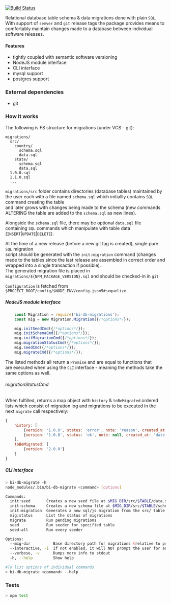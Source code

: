 [![Build Status](https://travis-ci.org/BohemiaInteractive/bi-db-migrations.svg?branch=master)](https://travis-ci.org/BohemiaInteractive/bi-db-migrations)  

Relational database table schema & data migrations done with plain `SQL`.  
With support of `semver` and `git` release tags the package provides means to
comfortably maintain changes made to a database between individual software releases.

#### Features

* tightly coupled with semantic software versioning
* NodeJS module interface
* CLI interface
* mysql support
* postgres support

### External dependencies

* git

### How it works

The following is FS structure for migrations (under VCS - git):
```
migrations/
  src/
    country/
      schema.sql
      data.sql
    state/
      schema.sql
      data.sql
  1.0.0.sql
  1.1.0.sql
  ...
```

`migrations/src` folder contains directories (database tables) maintained by the user each with a file 
named `schema.sql` which initiallly contains `SQL` command creating the table  
and later grows with changes being made to the schema (new commands ALTERING the table are added to the `schema.sql` as new lines).  

Alongside the `schema.sql` file, there may be optional `data.sql` file  
containing `SQL` commands which manipulate with table data (`INSERT`|`UPDATE`|`DELETE`).

At the time of a new release (before a new git tag is created), single pure `SQL` migration  
script should be generated with the `init:migration` command (changes made to the tables since the last release are assembled in correct order and wrapped into a single transaction if possible).  
The generated migration file is placed in `migrations/${NPM_PACKAGE_VERSION}.sql` and should be checked-in in `git`  

`Configuration` is fetched from `$PROJECT_ROOT/config/$NODE_ENV/config.json5#sequelize`


##### NodeJS module interface

```javascript
    const Migration = require('bi-db-migrations');
    const mig = new Migration.Migration({/*options*/});

    mig.initSeedCmd({/*options*/});
    mig.initSchemaCmd({/*options*/});
    mig.initMigrationCmd({/*options*/});
    mig.migrationStatusCmd({/*options*/});
    mig.seedCmd({/*options*/});
    mig.migrateCmd({/*options*/});
```

The listed methods all return a `Promise` and are equal to functions that  
are executed when using the `CLI` interface - meaning the methods take the same options as well.

###### migrationStatusCmd

When fulfilled, returns a map object with `history` & `toBeMigrated` ordered lists
which consist of migration log and migrations to be executed in the next `migrate` call respectively:  

```js
{
    history: [
        {version: '1.0.0', status: 'error', note: 'reason', created_at: 'date'},
        {version: '1.0.0', status: 'ok', note: null, created_at: 'date'},
    ],
    toBeMigrated: [
        {version: '2.0.0'}
    ]
}
```


##### CLI interface

```bash
> bi-db-migrate -h
node_modules/.bin/bi-db-migrate <command> [options]

Commands:
  init:seed       Creates a new seed file at $MIG_DIR/src/$TABLE/data.sql and opens it with $EDITOR
  init:schema     Creates a new schema file at $MIG_DIR/src/$TABLE/schema.sql and opens it with $EDITOR
  init:migration  Generates a new sql/js migration from the src/ table files                                     [aliases: init:mig]
  mig:status      List the status of migrations                                                                  [aliases: migration:status]
  migrate         Run pending migrations
  seed            Run seeder for specified table
  seed:all        Run every seeder

Options:
  --mig-dir          Base directory path for migrations (relative to project root dir)                           [string] [default: "migrations"]
  --interactive, -i  if not enabled, it will NOT prompt the user for anything.                                   [boolean] [default: false]
  --verbose, -v      Dumps more info to stdout                                                                   [count] [default: 1]
  -h, --help         Show help                                                                                   [boolean]

#To list options of individual commands
> bi-db-migrate <command> --help
```


### Tests

```bash
> npm test
```

